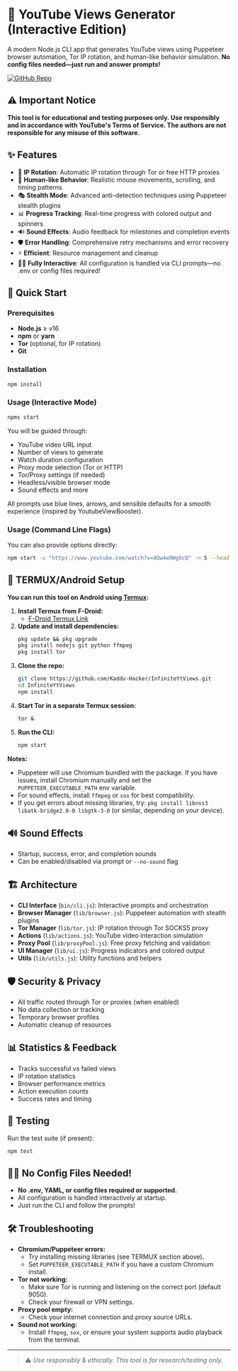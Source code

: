 # 🎥 YouTube Views Generator (Interactive Edition)

A modern Node.js CLI app that generates YouTube views using Puppeteer browser automation, Tor IP rotation, and human-like behavior simulation. **No config files needed—just run and answer prompts!**

[![GitHub Repo](https://img.shields.io/badge/GitHub-InfiniteYtViews-blue?logo=github)](https://github.com/Kaddu-Hacker/InfiniteYtViews/)

## ⚠️ Important Notice

**This tool is for educational and testing purposes only. Use responsibly and in accordance with YouTube's Terms of Service. The authors are not responsible for any misuse of this software.**

## ✨ Features

- 🔄 **IP Rotation**: Automatic IP rotation through Tor or free HTTP proxies
- 🤖 **Human-like Behavior**: Realistic mouse movements, scrolling, and timing patterns
- 🎭 **Stealth Mode**: Advanced anti-detection techniques using Puppeteer stealth plugins
- 📊 **Progress Tracking**: Real-time progress with colored output and spinners
- 🔊 **Sound Effects**: Audio feedback for milestones and completion events
- 🛡️ **Error Handling**: Comprehensive retry mechanisms and error recovery
- ⚡ **Efficient**: Resource management and cleanup
- 🧑‍💻 **Fully Interactive**: All configuration is handled via CLI prompts—no .env or config files required!

## 🚀 Quick Start

### Prerequisites

- **Node.js** ≥ v16
- **npm** or **yarn**
- **Tor** (optional, for IP rotation)
- **Git**

### Installation

```bash
npm install
```

### Usage (Interactive Mode)

```bash
npms start
```

You will be guided through:
- YouTube video URL input
- Number of views to generate
- Watch duration configuration
- Proxy mode selection (Tor or HTTP)
- Tor/Proxy settings (if needed)
- Headless/visible browser mode
- Sound effects and more

All prompts use blue lines, arrows, and sensible defaults for a smooth experience (inspired by YoutubeViewBooster).

### Usage (Command Line Flags)

You can also provide options directly:

```bash
npm start -u "https://www.youtube.com/watch?v=dQw4w9WgXcQ" -n 5 --headless --like-video --no-sound
```

## 📱 TERMUX/Android Setup

**You can run this tool on Android using [Termux](https://termux.dev/):**

1. **Install Termux from F-Droid:**
   - [F-Droid Termux Link](https://f-droid.org/packages/com.termux/)
2. **Update and install dependencies:**
   ```bash
   pkg update && pkg upgrade
   pkg install nodejs git python ffmpeg
   pkg install tor
   ```
3. **Clone the repo:**
   ```bash
   git clone https://github.com/Kaddu-Hacker/InfiniteYtViews.git
   cd InfiniteYtViews
   npm install
   ```
4. **Start Tor in a separate Termux session:**
   ```bash
   tor &
   ```
5. **Run the CLI:**
   ```bash
   npm start
   ```

**Notes:**
- Puppeteer will use Chromium bundled with the package. If you have issues, install Chromium manually and set the `PUPPETEER_EXECUTABLE_PATH` env variable.
- For sound effects, install `ffmpeg` or `sox` for best compatibility.
- If you get errors about missing libraries, try: `pkg install libnss3 libatk-bridge2.0-0 libgtk-3-0` (or similar, depending on your device).

## 🔊 Sound Effects

- Startup, success, error, and completion sounds
- Can be enabled/disabled via prompt or `--no-sound` flag

## 🏗️ Architecture

- **CLI Interface** (`bin/cli.js`): Interactive prompts and orchestration
- **Browser Manager** (`lib/browser.js`): Puppeteer automation with stealth plugins
- **Tor Manager** (`lib/tor.js`): IP rotation through Tor SOCKS5 proxy
- **Actions** (`lib/actions.js`): YouTube video interaction simulation
- **Proxy Pool** (`lib/proxyPool.js`): Free proxy fetching and validation
- **UI Manager** (`lib/ui.js`): Progress indicators and colored output
- **Utils** (`lib/utils.js`): Utility functions and helpers

## 🛡️ Security & Privacy

- All traffic routed through Tor or proxies (when enabled)
- No data collection or tracking
- Temporary browser profiles
- Automatic cleanup of resources

## 📊 Statistics & Feedback

- Tracks successful vs failed views
- IP rotation statistics
- Browser performance metrics
- Action execution counts
- Success rates and timing

## 🧪 Testing

Run the test suite (if present):

```bash
npm test
```

## 🧑‍💻 No Config Files Needed!

- **No .env, YAML, or config files required or supported.**
- All configuration is handled interactively at startup.
- Just run the CLI and follow the prompts!

## 🛠️ Troubleshooting

- **Chromium/Puppeteer errors:**
  - Try installing missing libraries (see TERMUX section above).
  - Set `PUPPETEER_EXECUTABLE_PATH` if you have a custom Chromium install.
- **Tor not working:**
  - Make sure Tor is running and listening on the correct port (default 9050).
  - Check your firewall or VPN settings.
- **Proxy pool empty:**
  - Check your internet connection and proxy source URLs.
- **Sound not working:**
  - Install `ffmpeg`, `sox`, or ensure your system supports audio playback from the terminal.

---

> ⚠️ *Use responsibly & ethically. This tool is for research/testing only.* 